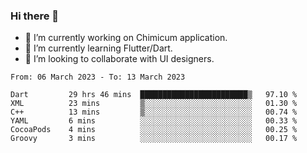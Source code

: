 ### Hi there 👋

<!--
**devcat37/devcat37** is a ✨ _special_ ✨ repository because its `README.md` (this file) appears on your GitHub profile.-->


- 🔭 I’m currently working on Chimicum application.
- 🌱 I’m currently learning Flutter/Dart.
- 👯 I’m looking to collaborate with UI designers.
<!-- - 🤔 I’m looking for help with ... -->

<!--START_SECTION:waka-->

```text
From: 06 March 2023 - To: 13 March 2023

Dart         29 hrs 46 mins  ████████████████████████▒   97.10 %
XML          23 mins         ▒░░░░░░░░░░░░░░░░░░░░░░░░   01.30 %
C++          13 mins         ▒░░░░░░░░░░░░░░░░░░░░░░░░   00.74 %
YAML         6 mins          ░░░░░░░░░░░░░░░░░░░░░░░░░   00.33 %
CocoaPods    4 mins          ░░░░░░░░░░░░░░░░░░░░░░░░░   00.25 %
Groovy       3 mins          ░░░░░░░░░░░░░░░░░░░░░░░░░   00.17 %
```

<!--END_SECTION:waka-->

